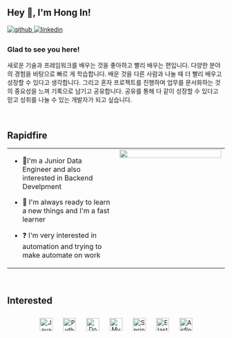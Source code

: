 <!-- ![header](https://capsule-render.vercel.app/api?type=waving&color=auto&height=300&section=header&text=Welcome!&fontSize=60) -->


## Hey 👋, I'm Hong In!  
  

<a href="https://gnlenfn.github.io" target="_blank">
<img src=https://img.shields.io/badge/blog-%2324292e.svg?&style=for-the-badge&logo=github&logoColor=white alt=github style="margin-bottom: 5px;" />
</a>
<a href="https://www.linkedin.com/in/hong-in-yun-298b2b166/" target="_blank">
<img src=https://img.shields.io/badge/linkedin-%231E77B5.svg?&style=for-the-badge&logo=linkedin&logoColor=white alt=linkedin style="margin-bottom: 5px;" />
</a>  
<!-- <a href="https://velog.io/@gnlenfn" target="_blank">
<img src=https://img.shields.io/badge/-velog-%2320C997?&style=for-the-badge&logo=velog&logoColor=white alt=velog style="margin-bottom: 5px;" />
</a>  -->

<!-- [![Velog's GitHub stats](https://velog-readme-stats.vercel.app/api?name=gnlenfn)](https://github.com/gnlenfn/velog-readme-stats) -->


### Glad to see you here!  
새로운 기술과 프레임워크를 배우는 것을 좋아하고 빨리 배우는 편입니다. 다양한 분야의 경험을 바탕으로 빠르
게 학습합니다. 배운 것을 다른 사람과 나눌 때 더 빨리 배우고 성장할 수 있다고 생각합니다.
그리고 혼자 프로젝트를 진행하며 업무를 문서화하는 것의 중요성을 느껴 기록으로 남기고 공유합니다.
공유를 통해 다 같이 성장할 수 있다고 믿고 성취를 나눌 수 있는 개발자가 되고 싶습니다.
   
  

<br/>  


## Rapidfire  
<table><tr><td valign="top" width="50%">

- 🔭I'm a Junior Data Engineer and also interested in Backend Develpment  
  

- 🌱 I'm always ready to learn a new things and I'm a fast learner  
  

- ❓ I'm very interested in automation and trying to make automate on work  


</td><td valign="top" width="50%">

<div align="center">
<img src="https://rishavanand.github.io/static/images/greetings.gif" align="center" style="width: 100%" />
</div>  


</td></tr></table>  

<br/>  


## Interested  
<div align="center">   
<img style="margin: 10px" src="https://profilinator.rishav.dev/skills-assets/java-original-wordmark.svg" alt="Java" height="30" />  
<img style="margin: 10px" src="https://profilinator.rishav.dev/skills-assets/python-original.svg" alt="Python" height="30" />  
<img style="margin: 10px" src="https://profilinator.rishav.dev/skills-assets/docker-original-wordmark.svg" alt="Docker" height="30" />  
<img style="margin: 10px" src="https://profilinator.rishav.dev/skills-assets/mysql-original-wordmark.svg" alt="MySQL" height="30" />    
<img style="margin: 10px" src="https://profilinator.rishav.dev/skills-assets/springio-icon.svg" alt="Spring" height="30" />  
<img style="margin: 10px" src="https://profilinator.rishav.dev/skills-assets/elasticsearch.png" alt="Elastic Search" height="30" />   
<img style="margin: 10px" src="https://airflow.apache.org/docs/apache-airflow/1.10.4/_images/pin_large.png" alt="Airflow" height="30" /> 
</div>  

<br/>  


<!-- ## Github Stats  
<table><tr><td valign="top" width="50%">

<img src="https://github-readme-stats.vercel.app/api?username=gnlenfn&show_icons=true&theme=vue&count_private=true&hide_border=true" align="left" style="width: 100%" />

</td><td valign="top" width="50%">

[![Solved.ac프로필](http://mazassumnida.wtf/api/v2/generate_badge?boj=yhi92)](https://solved.ac/yhi92)

</td></tr></table>  

<br/>  

  

<br/>  

![Profile views counter](https://komarev.com/ghpvc/?username=gnlenfn&&style=flat-square)  
  

<br/>  


<br />

----
<div align="center">Generated using <a href="https://profilinator.rishav.dev/" target="_blank">Github Profilinator</a></div> -->

